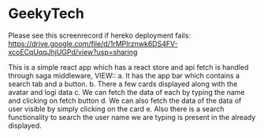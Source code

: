 # GeekyTech
Please see this screenrecord if hereko deployment fails:
https://drive.google.com/file/d/1rMPIrznwk6DS4FV-xcoECqUqqJhjUGPd/view?usp=sharing

This is a simple react app which has a react store and api fetch is handled through saga middleware,
VIEW::
a. It has the app bar which contains a search tab and a button.
b. There a few cards displayed along with the avatar and logi data
c. We can fetch the data of each by typing the name and clicking on fetch button
d. We can also fetch the data of the data of user visible by simply clicking on the card
e. Also there is a search functionality to search the user name we are typing is present in the already displayed.
